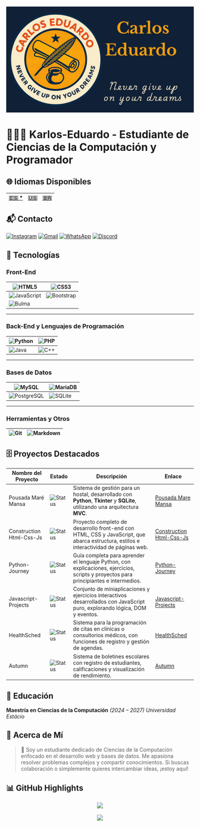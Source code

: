 ![BannerGit](./assets/BannerGit.png)

# 🧑🏼‍💻 Karlos-Eduardo - Estudiante de Ciencias de la Computación y Programador

## 🌐 Idiomas Disponibles

|**[🇪🇸 *](https://github.com/Karlos-Eduardo-Mrqs/Karlos-Eduardo-Mrqs/blob/main/README-ES.md)** | **[🇺🇸](https://github.com/Karlos-Eduardo-Mrqs/Karlos-Eduardo-Mrqs/blob/main/README.md)** | **[🇧🇷](https://github.com/Karlos-Eduardo-Mrqs/Karlos-Eduardo-Mrqs/blob/main/README-BR.md)** |
|---|---|---|

## 📬 Contacto

[![Instagram](https://img.shields.io/badge/Instagram-E4405F?style=for-the-badge&logo=instagram&logoColor=white)](https://www.instagram.com/karlosmrqsdev/)
[![Gmail](https://img.shields.io/badge/Gmail-D14836?style=for-the-badge&logo=gmail&logoColor=white)](mailto:cadumcarlos@gmail.com)
[![WhatsApp](https://img.shields.io/badge/WhatsApp-25D366?style=for-the-badge&logo=whatsapp&logoColor=white)](https://wa.me/5521979667744)
[![Discord](https://img.shields.io/badge/Discord-7289DA?style=for-the-badge&logo=discord&logoColor=white)](https://discord.com/users/carloseduardo080765)

## 📱 Tecnologías

### Front-End

| ![HTML5](https://img.shields.io/badge/HTML5-E34F26?style=for-the-badge&logo=html5&logoColor=white) | ![CSS3](https://img.shields.io/badge/CSS3-1572B6?style=for-the-badge&logo=css3&logoColor=white) |
| -------------------------------------------------------------------------------------------------- | ------------------------------------------------------------------------------------------------ |
| ![JavaScript](https://img.shields.io/badge/JavaScript-323330?style=for-the-badge&logo=javascript&logoColor=F7DF1E) | ![Bootstrap](https://img.shields.io/badge/Bootstrap-563D7C?style=for-the-badge&logo=bootstrap&logoColor=white) |
| ![Bulma](https://img.shields.io/badge/bulma-00D0B1?style=for-the-badge&logo=bulma&logoColor=white) | &nbsp; |

---

### Back-End y Lenguajes de Programación

| ![Python](https://img.shields.io/badge/Python-3776AB?style=for-the-badge&logo=python&logoColor=white) | ![PHP](https://img.shields.io/badge/PHP-777BB4?style=for-the-badge&logo=php&logoColor=white) |
| ------------------------------------------------------------------------------------------------------- | ------------------------------------------------------------------------------------------------------ |
| ![Java](https://img.shields.io/badge/Java-ED8B00?style=for-the-badge&logo=openjdk&logoColor=white) | ![C++](https://img.shields.io/badge/C%2B%2B-00599C?style=for-the-badge&logo=c%2B%2B&logoColor=white) |

---

### Bases de Datos

| ![MySQL](https://img.shields.io/badge/MySQL-005C84?style=for-the-badge&logo=mysql&logoColor=white) | ![MariaDB](https://img.shields.io/badge/MariaDB-003545?style=for-the-badge&logo=mariadb&logoColor=white) |
| ---------------------------------------------------------------------------------------------------- | -------------------------------------------------------------------------------------------------------- |
| ![PostgreSQL](https://img.shields.io/badge/PostgreSQL-316192?style=for-the-badge&logo=postgresql&logoColor=white) | ![SQLite](https://img.shields.io/badge/sqlite-%2307405e.svg?style=for-the-badge&logo=sqlite&logoColor=white) |

---

### Herramientas y Otros

| ![Git](https://img.shields.io/badge/Git-F05032?style=for-the-badge&logo=git&logoColor=white) | ![Markdown](https://img.shields.io/badge/Markdown-000000?style=for-the-badge&logo=markdown&logoColor=white) |
| ---------------------------------------------------------------------------------------------------- | -------------------------------------------------------------------------------------------------------- |

## 🗄️ Proyectos Destacados

| Nombre del Proyecto       | Estado                                                                | Descripción                                                                                             | Enlace                                                                                         |
| ------------------------ | -------------------------------------------------------------------- | ---------------------------------------------------------------------------------------------------- | ---------------------------------------------------------------------------------------------- |
| Pousada Maré Mansa                   | ![Status](https://img.shields.io/badge/status-concluido-green)   | Sistema de gestión para un hostal, desarrollado con **Python**, **Tkinter** y **SQLite**, utilizando una arquitectura **MVC**.| [Pousada Mare Mansa](https://github.com/Karlos-Eduardo-Mrqs/Pousada-Mare-Mansa)|
| Construction Html-Css-Js  | ![Status](https://img.shields.io/badge/status-desenvolviendo-yellow)  | Proyecto completo de desarrollo front-end con HTML, CSS y JavaScript, que abarca estructura, estilos e interactividad de páginas web. | [Construction Html-Css-Js](https://github.com/Karlos-Eduardo-Mrqs/Construction-Html-Css-Javascript) |
| Python-Journey           | ![Status](https://img.shields.io/badge/status-desenvolviendo-yellow)  | Guía completa para aprender el lenguaje Python, con explicaciones, ejercicios, scripts y proyectos para principiantes e intermedios. | [Python-Journey](https://github.com/Karlos-Eduardo-Mrqs/Python-Journey)                         |
| Javascript-Projects      | ![Status](https://img.shields.io/badge/status-mantenimiento-blue)      | Conjunto de miniaplicaciones y ejercicios interactivos desarrollados con JavaScript puro, explorando lógica, DOM y eventos. | [Javascript-Projects](https://github.com/Karlos-Eduardo-Mrqs/Javascript-Projects)               |
| HealthSched              | ![Status](https://img.shields.io/badge/status-mantenimiento-blue)      | Sistema para la programación de citas en clínicas o consultorios médicos, con funciones de registro y gestión de agendas. | [HealthSched](https://github.com/Karlos-Eduardo-Mrqs/Scheduling_Project-HealthSched)            |
| Autumn                   | ![Status](https://img.shields.io/badge/status-archivado-lightgrey)    | Sistema de boletines escolares con registro de estudiantes, calificaciones y visualización de rendimiento. | [Autumn](https://github.com/Karlos-Eduardo-Mrqs/Bulletin_Project)                              |

## 🏫 Educación

**Maestría en Ciencias de la Computación** *(2024 – 2027)* *Universidad Estácio*

## 📝 Acerca de Mí

> 🚀 Soy un estudiante dedicado de Ciencias de la Computación enfocado en el desarrollo web y bases de datos. Me apasiona resolver problemas complejos y compartir conocimientos. Si buscas colaboración o simplemente quieres intercambiar ideas, ¡estoy aquí!

## 📊 GitHub Highlights

<p align="center">
  <img height="180em" src="https://github-readme-stats.vercel.app/api?username=Karlos-Eduardo-Mrqs&show_icons=true&theme=blue-green" />
</p>

<p align="center">
  <img src="https://github-profile-trophy.vercel.app/?username=Karlos-Eduardo-Mrqs&theme=blue-green&column=4" />
</p>